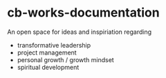 # cb-works-documentation

An open space for ideas and inspiriation regarding

- transformative leadership
- project management
- personal growth / growth mindset
- spiritual development